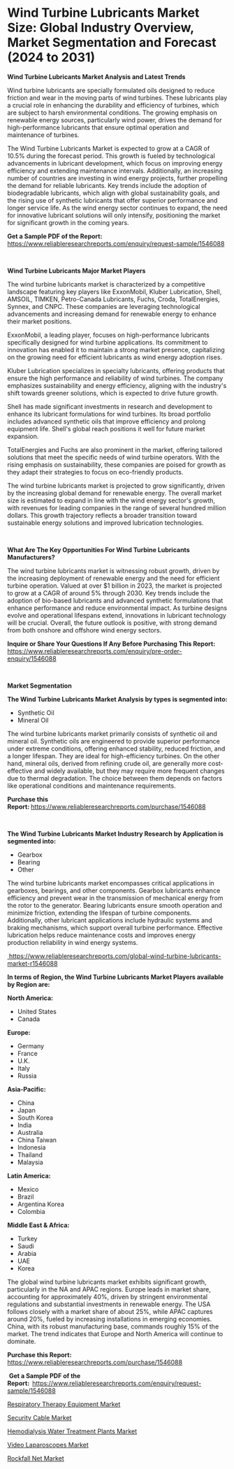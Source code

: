 <p><h1>Wind Turbine Lubricants Market Size: Global Industry Overview, Market Segmentation and Forecast (2024 to 2031)</h1></p><p><strong>Wind Turbine Lubricants Market Analysis and Latest Trends</strong></p>
<p><p>Wind turbine lubricants are specially formulated oils designed to reduce friction and wear in the moving parts of wind turbines. These lubricants play a crucial role in enhancing the durability and efficiency of turbines, which are subject to harsh environmental conditions. The growing emphasis on renewable energy sources, particularly wind power, drives the demand for high-performance lubricants that ensure optimal operation and maintenance of turbines.</p><p>The Wind Turbine Lubricants Market is expected to grow at a CAGR of 10.5% during the forecast period. This growth is fueled by technological advancements in lubricant development, which focus on improving energy efficiency and extending maintenance intervals. Additionally, an increasing number of countries are investing in wind energy projects, further propelling the demand for reliable lubricants. Key trends include the adoption of biodegradable lubricants, which align with global sustainability goals, and the rising use of synthetic lubricants that offer superior performance and longer service life. As the wind energy sector continues to expand, the need for innovative lubricant solutions will only intensify, positioning the market for significant growth in the coming years.</p></p>
<p><strong>Get a Sample PDF of the Report:&nbsp;</strong> <a href="https://www.reliableresearchreports.com/enquiry/request-sample/1546088?utm_campaign=114&utm_medium=2&utm_source=Github&utm_content=ia&utm_term=08112024&utm_id=wind-turbine-lubricants">https://www.reliableresearchreports.com/enquiry/request-sample/1546088</a></p>
<p>&nbsp;</p>
<p><strong>Wind Turbine Lubricants Major Market Players</strong></p>
<p><p>The wind turbine lubricants market is characterized by a competitive landscape featuring key players like ExxonMobil, Kluber Lubrication, Shell, AMSOIL, TIMKEN, Petro-Canada Lubricants, Fuchs, Croda, TotalEnergies, Synnex, and CNPC. These companies are leveraging technological advancements and increasing demand for renewable energy to enhance their market positions.</p><p>ExxonMobil, a leading player, focuses on high-performance lubricants specifically designed for wind turbine applications. Its commitment to innovation has enabled it to maintain a strong market presence, capitalizing on the growing need for efficient lubricants as wind energy adoption rises.</p><p>Kluber Lubrication specializes in specialty lubricants, offering products that ensure the high performance and reliability of wind turbines. The company emphasizes sustainability and energy efficiency, aligning with the industry's shift towards greener solutions, which is expected to drive future growth.</p><p>Shell has made significant investments in research and development to enhance its lubricant formulations for wind turbines. Its broad portfolio includes advanced synthetic oils that improve efficiency and prolong equipment life. Shell's global reach positions it well for future market expansion.</p><p>TotalEnergies and Fuchs are also prominent in the market, offering tailored solutions that meet the specific needs of wind turbine operators. With the rising emphasis on sustainability, these companies are poised for growth as they adapt their strategies to focus on eco-friendly products.</p><p>The wind turbine lubricants market is projected to grow significantly, driven by the increasing global demand for renewable energy. The overall market size is estimated to expand in line with the wind energy sector's growth, with revenues for leading companies in the range of several hundred million dollars. This growth trajectory reflects a broader transition toward sustainable energy solutions and improved lubrication technologies.</p></p>
<p>&nbsp;</p>
<p><strong>What Are The Key Opportunities For Wind Turbine Lubricants Manufacturers?</strong></p>
<p><p>The wind turbine lubricants market is witnessing robust growth, driven by the increasing deployment of renewable energy and the need for efficient turbine operation. Valued at over $1 billion in 2023, the market is projected to grow at a CAGR of around 5% through 2030. Key trends include the adoption of bio-based lubricants and advanced synthetic formulations that enhance performance and reduce environmental impact. As turbine designs evolve and operational lifespans extend, innovations in lubricant technology will be crucial. Overall, the future outlook is positive, with strong demand from both onshore and offshore wind energy sectors.</p></p>
<p><strong>Inquire or Share Your Questions If Any Before Purchasing This Report:</strong> <a href="https://www.reliableresearchreports.com/enquiry/pre-order-enquiry/1546088?utm_campaign=114&utm_medium=2&utm_source=Github&utm_content=ia&utm_term=08112024&utm_id=wind-turbine-lubricants">https://www.reliableresearchreports.com/enquiry/pre-order-enquiry/1546088</a></p>
<p>&nbsp;</p>
<p><strong>Market Segmentation</strong></p>
<p><strong>The Wind Turbine Lubricants Market Analysis by types is segmented into:</strong></p>
<p><ul><li>Synthetic Oil</li><li>Mineral Oil</li></ul></p>
<p><p>The wind turbine lubricants market primarily consists of synthetic oil and mineral oil. Synthetic oils are engineered to provide superior performance under extreme conditions, offering enhanced stability, reduced friction, and a longer lifespan. They are ideal for high-efficiency turbines. On the other hand, mineral oils, derived from refining crude oil, are generally more cost-effective and widely available, but they may require more frequent changes due to thermal degradation. The choice between them depends on factors like operational conditions and maintenance requirements.</p></p>
<p><strong>Purchase this Report:&nbsp;</strong><a href="https://www.reliableresearchreports.com/purchase/1546088?utm_campaign=114&utm_medium=2&utm_source=Github&utm_content=ia&utm_term=08112024&utm_id=wind-turbine-lubricants">https://www.reliableresearchreports.com/purchase/1546088</a></p>
<p>&nbsp;</p>
<p><strong>The Wind Turbine Lubricants Market Industry Research by Application is segmented into:</strong></p>
<p><ul><li>Gearbox</li><li>Bearing</li><li>Other</li></ul></p>
<p><p>The wind turbine lubricants market encompasses critical applications in gearboxes, bearings, and other components. Gearbox lubricants enhance efficiency and prevent wear in the transmission of mechanical energy from the rotor to the generator. Bearing lubricants ensure smooth operation and minimize friction, extending the lifespan of turbine components. Additionally, other lubricant applications include hydraulic systems and braking mechanisms, which support overall turbine performance. Effective lubrication helps reduce maintenance costs and improves energy production reliability in wind energy systems.</p></p>
<p><a href="https://www.reliableresearchreports.com/global-wind-turbine-lubricants-market-r1546088?utm_campaign=114&utm_medium=2&utm_source=Github&utm_content=ia&utm_term=08112024&utm_id=wind-turbine-lubricants">&nbsp;https://www.reliableresearchreports.com/global-wind-turbine-lubricants-market-r1546088</a></p>
<p><strong>In terms of Region, the Wind Turbine Lubricants Market Players available by Region are:</strong></p>
<p>
    <p> <strong> North America: </strong>
        <ul>
            <li>United States</li>
            <li>Canada</li>
        </ul>
        </p> 
    <p> <strong> Europe: </strong>
        <ul>
            <li>Germany</li>
            <li>France</li>
            <li>U.K.</li>
            <li>Italy</li>
            <li>Russia</li>
        </ul>
        </p> 
    <p> <strong> Asia-Pacific: </strong>
        <ul>
            <li>China</li>
            <li>Japan</li>
            <li>South Korea</li>
            <li>India</li>
            <li>Australia</li>
            <li>China Taiwan</li>
            <li>Indonesia</li>
            <li>Thailand</li>
            <li>Malaysia</li>
        </ul>
        </p> 
    <p> <strong> Latin America: </strong>
        <ul>
            <li>Mexico</li>
            <li>Brazil</li>
            <li>Argentina Korea</li>
            <li>Colombia</li>
        </ul>
        </p> 
    <p> <strong> Middle East & Africa: </strong>
        <ul>
            <li>Turkey</li>
            <li>Saudi</li>
            <li>Arabia</li>
            <li>UAE</li>
            <li>Korea</li>
        </ul>
    </p>
    </p>
<p><p>The global wind turbine lubricants market exhibits significant growth, particularly in the NA and APAC regions. Europe leads in market share, accounting for approximately 40%, driven by stringent environmental regulations and substantial investments in renewable energy. The USA follows closely with a market share of about 25%, while APAC captures around 20%, fueled by increasing installations in emerging economies. China, with its robust manufacturing base, commands roughly 15% of the market. The trend indicates that Europe and North America will continue to dominate.</p></p>
<p><strong>Purchase this Report: </strong><a href="https://www.reliableresearchreports.com/purchase/1546088?utm_campaign=114&utm_medium=2&utm_source=Github&utm_content=ia&utm_term=08112024&utm_id=wind-turbine-lubricants">https://www.reliableresearchreports.com/purchase/1546088</a></p>
<p>&nbsp;<strong>Get a Sample PDF of the Report:&nbsp;&nbsp;</strong><a href="https://www.reliableresearchreports.com/enquiry/request-sample/1546088?utm_campaign=114&utm_medium=2&utm_source=Github&utm_content=ia&utm_term=08112024&utm_id=wind-turbine-lubricants">https://www.reliableresearchreports.com/enquiry/request-sample/1546088</a></p>
<p><strong></strong></p>
<p><p><a href="https://issuu.com/reportprime-2/docs/respiratory-therapy-equipment-marke_fea70046132745?utm_campaign=114&utm_medium=2&utm_source=Github&utm_content=ia&utm_term=08112024&utm_id=wind-turbine-lubricants">Respiratory Therapy Equipment Market</a></p><p><a href="https://github.com/isbel3opkkem/Market-Research-Report-List-1/blob/main/security-cable-market.md?utm_campaign=114&utm_medium=2&utm_source=Github&utm_content=ia&utm_term=08112024&utm_id=wind-turbine-lubricants">Security Cable Market</a></p><p><a href="https://issuu.com/reportprime-2/docs/hemodialysis-water-treatment-plants_42e95c98761754?utm_campaign=114&utm_medium=2&utm_source=Github&utm_content=ia&utm_term=08112024&utm_id=wind-turbine-lubricants">Hemodialysis Water Treatment Plants Market</a></p><p><a href="https://issuu.com/reportprime-2/docs/video-laparoscopes-market-size-2030_f7d5913eee10ab?utm_campaign=114&utm_medium=2&utm_source=Github&utm_content=ia&utm_term=08112024&utm_id=wind-turbine-lubricants">Video Laparoscopes Market</a></p><p><a href="https://github.com/cristy9x9bur/Market-Research-Report-List-1/blob/main/rockfall-net-market.md?utm_campaign=114&utm_medium=2&utm_source=Github&utm_content=ia&utm_term=08112024&utm_id=wind-turbine-lubricants">Rockfall Net Market</a></p></p>